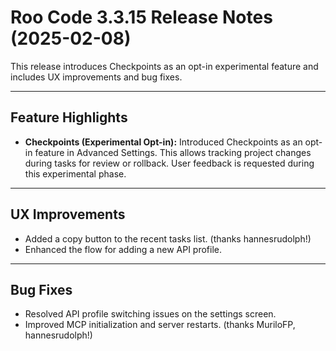 # Roo Code 3.3.15 Release Notes (2025-02-08)

This release introduces Checkpoints as an opt-in experimental feature and includes UX improvements and bug fixes.

---

## Feature Highlights

*   **Checkpoints (Experimental Opt-in):** Introduced Checkpoints as an opt-in feature in Advanced Settings. This allows tracking project changes during tasks for review or rollback. User feedback is requested during this experimental phase.

---

## UX Improvements

*   Added a copy button to the recent tasks list. (thanks hannesrudolph!)
*   Enhanced the flow for adding a new API profile.

---

## Bug Fixes

*   Resolved API profile switching issues on the settings screen.
*   Improved MCP initialization and server restarts. (thanks MuriloFP, hannesrudolph!)